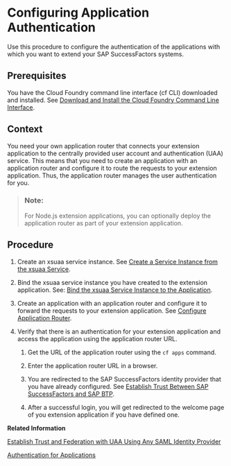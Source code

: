 <!-- loioa673e9be155841c7a3c51b9d93e3e546 -->

# Configuring Application Authentication

Use this procedure to configure the authentication of the applications with which you want to extend your SAP SuccessFactors systems.



<a name="loioa673e9be155841c7a3c51b9d93e3e546__prereq_yzf_wb1_mdb"/>

## Prerequisites

You have the Cloud Foundry command line interface \(cf CLI\) downloaded and installed. See [Download and Install the Cloud Foundry Command Line Interface](https://help.sap.com/viewer/65de2977205c403bbc107264b8eccf4b/Cloud/en-US/afc3f643ec6942a283daad6cdf1b4936.html).



## Context

You need your own application router that connects your extension application to the centrally provided user account and authentication \(UAA\) service. This means that you need to create an application with an application router and configure it to route the requests to your extension application. Thus, the application router manages the user authentication for you.

> ### Note:  
> For Node.js extension applications, you can optionally deploy the application router as part of your extension application.



## Procedure

1.  Create an xsuaa service instance. See [Create a Service Instance from the xsuaa Service](https://help.sap.com/viewer/65de2977205c403bbc107264b8eccf4b/Cloud/en-US/7c64eb65a2ea42db93ff0ae722176b09.html).

2.  Bind the xsuaa service instance you have created to the extension application. See: [Bind the xsuaa Service Instance to the Application](https://help.sap.com/viewer/65de2977205c403bbc107264b8eccf4b/Cloud/en-US/d207931556134f08af388bbb2929de9b.html).

3.  Create an application with an application router and configure it to forward the requests to your extension application. See [Configure Application Router](https://help.sap.com/viewer/65de2977205c403bbc107264b8eccf4b/Cloud/en-US/01c5f9ba7d6847aaaf069d153b981b51.html).

4.  Verify that there is an authentication for your extension application and access the application using the application router URL.

    1.  Get the URL of the application router using the `cf apps` command.

    2.  Enter the application router URL in a browser.

    3.  You are redirected to the SAP SuccessFactors identity provider that you have already configured. See [Establish Trust Between SAP SuccessFactors and SAP BTP](establish-trust-between-sap-successfactors-and-sap-btp-80a3fd1.md).

    4.  After a successful login, you will get redirected to the welcome page of you extension application if you have defined one.



**Related Information**  


[Establish Trust and Federation with UAA Using Any SAML Identity Provider](../50_administration_and_ops/establish-trust-and-federation-with-uaa-using-any-saml-identity-provider-2ce3938.md#loio2ce3938c66d94479848bff3090999027 "To establish trust, configure the trust configuration of the SAML 2.0 identity provider in your subaccount using the SAP BTP cockpit. Next, register your subaccount in User Account and Authentication service using the administration console of your SAML 2.0 identity provider. To complete federation, maintain the federation attributes of the SAML 2.0 user groups. This makes sure that you can assign authorizations to user groups.")

[Authentication for Applications](https://help.sap.com/viewer/65de2977205c403bbc107264b8eccf4b/Cloud/en-US/09f5bd3f346b4ee08b5ca084128e2e81.html)

